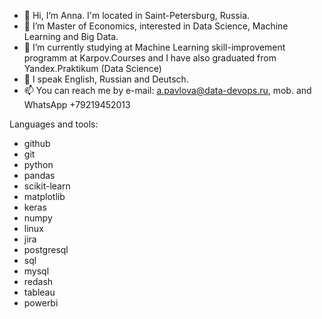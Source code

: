 - 👋 Hi, I’m Anna. I'm located in Saint-Petersburg, Russia. 
- 👀 I’m Master of Economics, interested in Data Science, Machine Learning and Big Data.
- 🌱 I’m currently studying at Machine Learning skill-improvement programm at Karpov.Courses and I have also graduated from Yandex.Praktikum (Data Science)
- 💞️ I speak English, Russian and Deutsch.
- 📫 You can reach me by e-mail: a.pavlova@data-devops.ru, mob. and WhatsApp +79219452013

Languages and tools: 
- github 
- git 
- python 
- pandas 
- scikit-learn 
- matplotlib
- keras
- numpy 
- linux 
- jira 
- postgresql 
- sql 
- mysql 
- redash 
- tableau 
- powerbi

